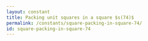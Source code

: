```yaml
---
layout: constant
title: Packing unit squares in a square $s(74)$
permalink: /constants/square-packing-in-square-74/
id: square-packing-in-square-74
---
```

